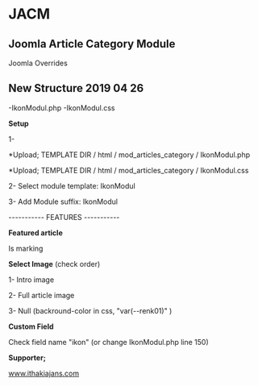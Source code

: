 # JACM
## Joomla Article Category Module

Joomla Overrides

## New Structure 2019 04 26 ##

-IkonModul.php
-IkonModul.css

**Setup**

1-

*Upload; TEMPLATE DIR / html / mod_articles_category / IkonModul.php

*Upload; TEMPLATE DIR / html / mod_articles_category / IkonModul.css

2- Select module template: IkonModul

3- Add Module suffix: IkonModul


----------- FEATURES -----------

**Featured article**

Is marking

**Select Image** (check order)

1- Intro image

2- Full article image

3- Null (backround-color in css, "var(--renk01)" )  

**Custom Field**

Check field name "ikon" (or change IkonModul.php line 150)

**Supporter;**

www.ithakiajans.com
